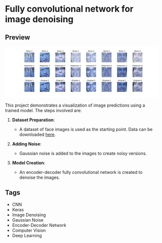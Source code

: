 #  Fully convolutional network for image denoising

## Preview

![Result](./image/result.jpg)

This project demonstrates a visualization of image predictions using a trained model. The steps involved are:

1. **Dataset Preparation**:
   - A dataset of face images is used as the starting point. Data can be downloaded [here](https://conradsanderson.id.au/lfwcrop/lfwcrop_color.zip).

2. **Adding Noise**:
   - Gaussian noise is added to the images to create noisy versions.

3. **Model Creation**:
   - An encoder-decoder fully convolutional network is created to denoise the images.


## Tags

- CNN
- Keras
- Image Denoising
- Gaussian Noise
- Encoder-Decoder Network
- Computer Vision
- Deep Learning
